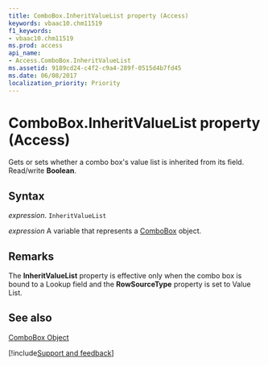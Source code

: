 ```yaml
---
title: ComboBox.InheritValueList property (Access)
keywords: vbaac10.chm11519
f1_keywords:
- vbaac10.chm11519
ms.prod: access
api_name:
- Access.ComboBox.InheritValueList
ms.assetid: 9189cd24-c4f2-c9a4-289f-0515d4b7fd45
ms.date: 06/08/2017
localization_priority: Priority
---
```



# ComboBox.InheritValueList property (Access)

Gets or sets whether a combo box's value list is inherited from its field. Read/write  **Boolean**.


## Syntax

_expression_. `InheritValueList`

_expression_ A variable that represents a [ComboBox](Access.ComboBox.md) object.


## Remarks

The  **InheritValueList** property is effective only when the combo box is bound to a Lookup field and the **RowSourceType** property is set to Value List.


## See also


[ComboBox Object](Access.ComboBox.md)

[!include[Support and feedback](~/includes/feedback-boilerplate.md)]